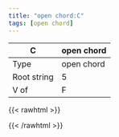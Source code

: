 ```yaml
---
title: "open chord:C"
tags: [open chord]
---
```


|C|open chord|
|---|---|
|Type|open chord|
|Root string|5|
|V of|F|
{{< rawhtml >}}
<div class="container"></div>
<script>
const selector = '#container';
const chord = new ChordBox(selector);
chord.draw((new String("X32010")));
</script>
{{< /rawhtml >}}
